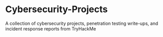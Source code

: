 # Cybersecurity-Projects
A collection of cybersecurity projects, penetration testing write-ups, and incident response reports from TryHackMe
